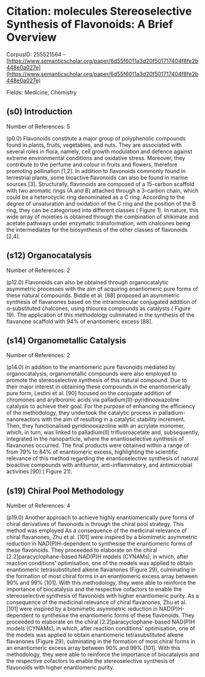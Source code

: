 # Citation: molecules Stereoselective Synthesis of Flavonoids: A Brief Overview

CorpusID: 255521564 - [https://www.semanticscholar.org/paper/6d55f6011a3d20f501717404f8fe2b448e0a027e](https://www.semanticscholar.org/paper/6d55f6011a3d20f501717404f8fe2b448e0a027e)

Fields: Medicine, Chemistry

## (s0) Introduction
Number of References: 5

(p0.0) Flavonoids constitute a major group of polyphenolic compounds found in plants, fruits, vegetables, and nuts. They are associated with several roles in flora, namely, cell growth modulation and defence against extreme environmental conditions and oxidative stress. Moreover, they contribute to the perfume and colour in fruits and flowers, therefore promoting pollination [1,2]. In addition to flavonoids commonly found in terrestrial plants, some bioactive flavonoids can also be found in marine sources [3]. Structurally, flavonoids are composed of a 15-carbon scaffold with two aromatic rings (A and B) attached through a 3-carbon chain, which could be a heterocyclic ring denominated as a C ring. According to the degree of unsaturation and oxidation of the C ring and the position of the B ring, they can be categorised into different classes ( Figure 1). In nature, this wide array of moieties is obtained through the combination of shikimate and acetate pathways under enzymatic transformation, with chalcones being the intermediates for the biosynthesis of the other classes of flavonoids [2,4].
## (s12) Organocatalysis
Number of References: 2

(p12.0) Flavonoids can also be obtained through organocatalytic asymmetric processes with the aim of acquiring enantiomeric pure forms of these natural compounds. Biddle et al. [88] proposed an asymmetric synthesis of flavanones based on the intramolecular conjugated addition of α-substituted chalcones, using thiourea compounds as catalysts ( Figure 19). The application of this methodology culminated in the synthesis of the flavanone scaffold with 94% of enantiomeric excess [88].
## (s14) Organometallic Catalysis
Number of References: 2

(p14.0) In addition to the enantiomeric pure flavonoids mediated by organocatalysis, organometallic compounds were also employed to promote the stereoselective synthesis of this natural compound. Due to their major interest in obtaining these compounds in the enantiomerically pure form, Lestini et al. [90] focused on the conjugate addition of chromones and arylboronic acids via palladium(II)-pyridinooxazoline catalysis to achieve their goal. For the purpose of enhancing the efficiency of the methodology, they undertook the catalytic process in palladium-nanoreactors with the aim of resulting in a catalytic stability increment. Then, they functionalised pyridinooxazoline with an acrylate monomer, which, in turn, was linked to palladium(II) trifluoroacetate and, subsequently, integrated in the nanoparticle, where the enantioselective synthesis of flavanones occurred. The final products were obtained within a range of from 79% to 84% of enantiomeric excess, highlighting the scientific relevance of this method regarding the enantioselective synthesis of natural bioactive compounds with antitumor, anti-inflammatory, and antimicrobial activities [90] ( Figure 21). 
## (s19) Chiral Pool Methodology
Number of References: 4

(p19.0) Another approach to achieve highly enantiomerically pure forms of chiral derivatives of flavonoids is through the chiral pool strategy. This method was employed As a consequence of the medicinal relevance of chiral flavanones, Zhu et al. [101] were inspired by a biomimetic asymmetric reduction in NAD(P)H-dependent to synthesise the enantiomeric forms of these flavonoids. They proceeded to elaborate on the chiral [2.2]paracyclophane-based NAD(P)H models (CYNAMs), in which, after reaction conditions' optimisation, one of the models was applied to obtain enantiomeric tetrasubstituted alkene flavanones (Figure 29), culminating in the formation of most chiral forms in an enantiomeric excess array between 90% and 99% [101]. With this methodology, they were able to reinforce the importance of biocatalysis and the respective cofactors to enable the stereoselective synthesis of flavonoids with higher enantiomeric purity. As a consequence of the medicinal relevance of chiral flavanones, Zhu et al. [101] were inspired by a biomimetic asymmetric reduction in NAD(P)H-dependent to synthesise the enantiomeric forms of these flavonoids. They proceeded to elaborate on the chiral [2.2]paracyclophane-based NAD(P)H models (CYNAMs), in which, after reaction conditions' optimisation, one of the models was applied to obtain enantiomeric tetrasubstituted alkene flavanones (Figure 29), culminating in the formation of most chiral forms in an enantiomeric excess array between 90% and 99% [101]. With this methodology, they were able to reinforce the importance of biocatalysis and the respective cofactors to enable the stereoselective synthesis of flavonoids with higher enantiomeric purity. 
